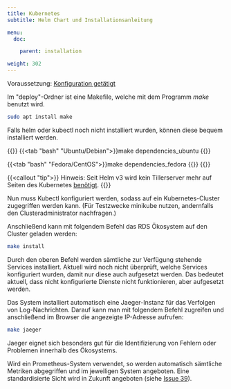 ```yaml
---
title: Kubernetes
subtitle: Helm Chart und Installationsanleitung

menu:
  doc:

    parent: installation

weight: 302
---
```


Voraussetzung: [Konfiguration getätigt](/de/doc/getting-started/config/)

Im "deploy"-Ordner ist eine Makefile, welche mit dem Programm *make* benutzt wird.

``` bash
sudo apt install make
```

Falls helm oder kubectl noch nicht installiert wurden, können diese bequem installiert werden.

{{<tabs>}}
{{<tab "bash" "Ubuntu/Debian">}}make dependencies_ubuntu
{{</tab>}}

{{<tab "bash" "Fedora/CentOS">}}make dependencies_fedora
{{</tab>}}
{{</tabs>}}

{{<callout "tip">}}
Hinweis: Seit Helm v3 wird kein Tillerserver mehr auf Seiten des Kubernetes [benötigt](https://helm.sh/blog/helm-3-released/).
{{</callout>}}

Nun muss Kubectl konfiguriert werden, sodass auf ein Kubernetes-Cluster zugegriffen werden kann. (Für Testzwecke minikube nutzen, andernfalls den Clusteradministrator nachfragen.)

Anschließend kann mit folgendem Befehl das RDS Ökosystem auf den Cluster geladen werden:

``` bash
make install
```

Durch den oberen Befehl werden sämtliche zur Verfügung stehende Services installiert. Aktuell wird noch nicht überprüft, welche Services konfiguriert wurden, damit nur diese auch aufgesetzt werden. Das bedeutet aktuell, dass nicht konfigurierte Dienste nicht funktionieren, aber aufgesetzt werden.

Das System installiert automatisch eine Jaeger-Instanz für das Verfolgen von Log-Nachrichten. Darauf kann man mit folgendem Befehl zugreifen und anschließend im Browser die angezeigte IP-Adresse aufrufen:

``` bash
make jaeger
```

Jaeger eignet sich besonders gut für die Identifizierung von Fehlern oder Problemen innerhalb des Ökosystems.

Wird ein Prometheus-System verwendet, so werden automatisch sämtliche Metriken abgegriffen und im jeweiligen System angeboten. Eine standardisierte Sicht wird in Zukunft angeboten (siehe [Issue 39](https://github.com/Sciebo-RDS/Sciebo-RDS/issues/39)).
